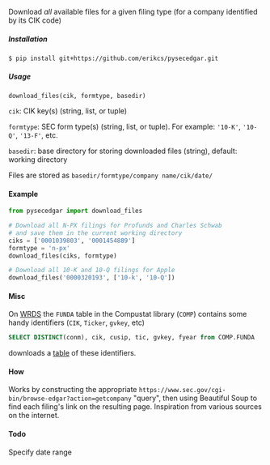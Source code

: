 Download *all* available files for a given filing type (for a company identified by its CIK code)

##### Installation
`$ pip install git+https://github.com/erikcs/pysecedgar.git`

##### Usage
`download_files(cik, formtype, basedir)`

`cik`: CIK key(s) (string, list, or tuple)

`formtype`: SEC form type(s) (string, list, or tuple). For example: `'10-K'`, `'10-Q'`, `'13-F'`, etc.

`basedir`: base directory for storing downloaded files (string), default: working directory

Files are stored as `basedir/formtype/company name/cik/date/`

#### Example
```python
from pysecedgar import download_files

# Download all N-PX filings for Profunds and Charles Schwab
# and save them in the current working directory
ciks = ['0001039803', '0001454889']
formtype = 'n-px'
download_files(ciks, formtype)

# Download all 10-K and 10-Q filings for Apple
download_files('0000320193', ['10-k', '10-Q'])
```

#### Misc
On [WRDS](https://wrds-web.wharton.upenn.edu/wrds/index.cfm?) the `FUNDA` table in the Compustat library (`COMP`) contains some handy identifiers (`CIK`, `Ticker`, `gvkey`, etc)

```SQL
SELECT DISTINCT(conm), cik, cusip, tic, gvkey, fyear from COMP.FUNDA
```

downloads a [table](https://www.dropbox.com/s/6ahl8h4u39nhdi7/keys.csv?dl=0) of these identifiers.

#### How
Works by constructing the appropriate `https://www.sec.gov/cgi-bin/browse-edgar?action=getcompany` "query", then using Beautiful Soup to find each filing's link on the resulting page. Inspiration from various sources on the internet.

#### Todo
Specify date range
